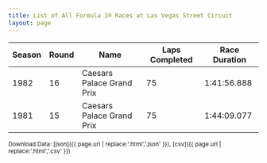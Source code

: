 ```yaml
---
title: List of All Formula 1® Races at Las Vegas Street Circuit
layout: page
---
```


| Season | Round | Name | Laps Completed | Race Duration |
|--|--|--|--|--|
| 1982 | 16 | Caesars Palace Grand Prix | 75 | 1:41:56.888 |
| 1981 | 15 | Caesars Palace Grand Prix | 75 | 1:44:09.077 |

<small>Download Data: [json]({{ page.url | replace:'.html','.json' }}), [csv]({{ page.url | replace:'.html','.csv' }})</small>
